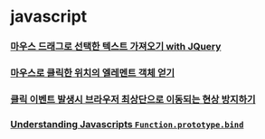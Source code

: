 # javascript

### [마우스 드래그로 선택한 텍스트 가져오기 with JQuery](Extracting_strings_selected_using_jquery.md)

### [마우스로 클릭한 위치의 엘레멘트 객체 얻기](get_element_from_mouse_position.md)

### [클릭 이벤트 발생시 브라우저 최상단으로 이동되는 현상 방지하기](prevents_page_jump.md)

### [Understanding Javascripts `Function.prototype.bind`](function_prototype_bind.md)
